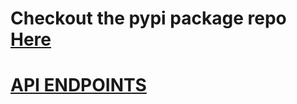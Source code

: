 # Checkout the pypi package repo [Here](https://github.com/AtitBimali/django-nepal)

# [API ENDPOINTS](https://drfdjangonepal.pythonanywhere.com/)
